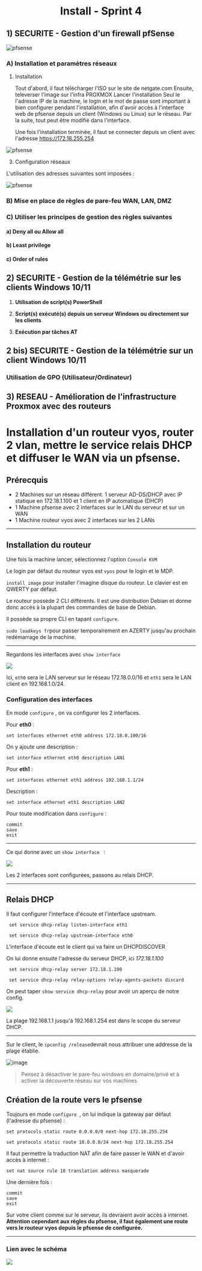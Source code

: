 <div align="center"><H1> Install -  Sprint 4 </H1></div>

## 1) SECURITE - Gestion d'un firewall pfSense

![pfsense](https://github.com/WildCodeSchool/TSSR-ANGOU-P3-G1/blob/main/Sprint4/images/logo_pfsense.png)

### A) Installation et paramètres réseaux

  1. Installation

     Tout d'abord, il faut télécharger l'ISO sur le site de netgate.com
     Ensuite, televerser l'image sur l'infra PROXMOX
     Lancer l'installation
     Seul le l'adresse IP de la machine, le login et le mot de passe sont important à bien configurer pendant l'installation, afin d'avoir accès à l'interface web de pfsense depuis un client (Windows ou Linux) sur le réseau. Par la suite, tout peut être modifié dans l'interface.

     Une fois l'installation terminée, il faut se connecter depuis un client avec l'adresse https://172.18.255.254

    
![pfsense](https://github.com/WildCodeSchool/TSSR-ANGOU-P3-G1/blob/main/Sprint4/images/login_pfsense.png)
    

    
  3. Configuration réseaux  

L'utilisation des adresses suivantes sont imposées :

![pfsense](https://github.com/WildCodeSchool/TSSR-ANGOU-P3-G1/blob/main/Sprint4/images/adresses_IP.png)


### B) Mise en place de règles de pare-feu WAN, LAN, DMZ

### C) Utiliser les principes de gestion des règles suivantes

#### a) Deny all ou Allow all

#### b) Least privilege

#### c) Order of rules

## 2) SECURITE - Gestion de la télémétrie sur les clients Windows 10/11

1. **Utilisation de script(s) PowerShell**

2. **Script(s) exécuté(s) depuis un serveur Windows ou directement sur les clients**

3. **Exécution par tâches AT**

## 2 bis) SECURITE - Gestion de la télémétrie sur un client Windows 10/11

### Utilisation de GPO (Utilisateur/Ordinateur)

## 3) RESEAU - Amélioration de l'infrastructure Proxmox avec des routeurs

# Installation d'un routeur vyos, router 2 vlan, mettre le service relais DHCP et diffuser le WAN via un pfsense.

## Prérecquis

- 2 Machines sur un réseau différent. 1 serveur AD-DS/DHCP avec IP statique en 172.18.1.100 et 1 client en IP automatique (DHCP)
- 1 Machine pfsense avec 2 interfaces sur le LAN du serveur et sur un WAN
- 1 Machine routeur vyos avec 2 interfaces sur les 2 LANs

<HR>

## Installation du routeur

Une fois la machine lancer, sélectionnez l'option ```Console KVM```

Le login par défaut du routeur vyos est ```vyos``` pour le login et le MDP.

```install image``` pour installer l'imagine disque du routeur. Le clavier est en QWERTY par défaut.

Le routeur possède 2 CLI différents. Il est une distribution Debian et donne donc accès à la plupart des commandes de base de Debian.
  
Il possède sa propre CLI en tapant ```configure```.
  
```sudo loadkeys fr```pour passer temporairement en AZERTY jusqu'au prochain redémarrage de la machine.
  
  <HR>
  
  Regardons les interfaces avec ```show interface```
  
  ![](https://i.imgur.com/ZtmK5Es.png)
    
  Ici, ```eth0``` sera le LAN serveur sur le réseau 172.18.0.0/16 et ```eth1``` sera le LAN client en 192.168.1.0/24.
    
 ### Configuration des interfaces
    
 En mode ```configure``` , on va configurer les 2 interfaces.
    
 Pour __eth0__ : 
    
    set interfaces ethernet eth0 address 172.18.0.100/16
    
 On y ajoute une description : 
    
    set interface ethernet eth0 description LAN1
    
 Pour __eth1__ :
    
    set interfaces ethernet eth1 address 192.168.1.1/24
    
 Description : 
    
    set interface ethernet eth1 description LAN2
    
 Pour toute modification dans ```configure``` :
    
    commit
    save
    exit
    
    
 <HR>
   
   
   Ce qui donne avec un ```show interface ``` : 
   
   ![](https://i.imgur.com/HaKDL71.png)
   
   Les 2 interfaces sont configurées, passons au relais DHCP.
   
   <HR>
     
  ## Relais DHCP
    
 Il faut configurer l'interface d'écoute et l'interface upstream.
     
     set service dhcp-relay listen-interface eth1
     
     set service dhcp-relay upstream-interface eth0
     
 L'interface d'écoute est le client qui va faire un DHCPDISCOVER
 
 On lui donne ensuite l'adresse du serveur DHCP, ici *172.18.1.100*
     
     set service dhcp-relay server 172.18.1.100
     
     set service dhcp-relay relay-options relay-agents-packets discard
     
On peut taper ```show service dhcp-relay``` pour avoir un aperçu de notre config.
     
 ![](https://i.imgur.com/f8PhpEB.png)
     
La plage 192.168.1.1 jusqu'à 192.168.1.254 est dans le scope du serveur DHCP.
     
<HR>
     
Sur le client, le ```ipconfig /release```devrait nous attribuer une addresse de la plage établie.
     
![image](https://i.imgur.com/8ZBF3Sd.png)

> Pensez à désactiver le pare-feu windows en domaine/privé et à activer la découverte réseau sur vos machines
  
  
## Création de la route vers le pfsense
  
Toujours en mode ```configure ```, on lui indique la gateway par défaut (l'adresse du pfsense) :
  
 ```set protocols static route 0.0.0.0/0 next-hop 172.18.255.254```
 
 ```set protocols static route 10.0.0.0/24 next-hop 172.18.255.254```
  
Il faut permettre la traduction NAT afin de faire passer le WAN et d'avoir accès à internet : 
  
 ```set nat source rule 10 translation address masquerade```
  
Une dernière fois : 
  
  ```
  commit
  save
  exit
  ```

Sur votre client comme sur le serveur, ils devraient avoir accès à internet. 
 __Attention cependant aux règles du pfsense, il faut également une route vers le routeur vyos depuis le pfsense de configurée.__
  
  
<HR>

### Lien avec le schéma

![](https://i.imgur.com/Ri07fab.png)
